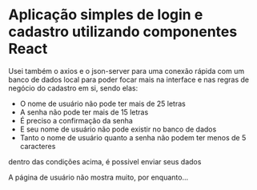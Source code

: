 # Aplicação simples de login e cadastro utilizando componentes React

 Usei também o axios e o json-server para uma conexão rápida com um banco de dados 
local para poder focar mais na interface e nas regras de negócio do cadastro em si,
sendo elas:

- O nome de usuário não pode ter mais de 25 letras
- A senha não pode ter mais de 15 letras
- É preciso a confirmação da senha 
- E seu nome de usuário não pode existir no banco de dados
- Tanto o nome de usuário quanto a senha não podem ter menos de 5 caracteres

 dentro das condições acima, é possivel enviar seus dados

 A página de usuário não mostra muito, por enquanto...
